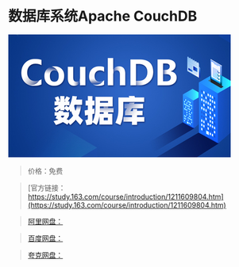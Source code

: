 # 数据库系统Apache CouchDB

![img](../../../assets/study163/free/dc264f180f994938baddb4aeca0c8bc0.jpg)

> 价格：免费

> [官方链接：https://study.163.com/course/introduction/1211609804.htm](https://study.163.com/course/introduction/1211609804.htm)

> [阿里网盘：]()

> [百度网盘：]()

> [夸克网盘：]()
